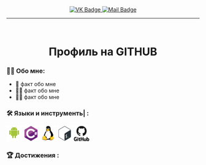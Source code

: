 <div id = "badges" align = "center">
  <a href = "https://vk.com/kikaevfedor">
    <img src = "https://img.shields.io/badge/VK-blue?style=for-the-badge&logo=VK&logoColor=white" alt="VK Badge"/>
  </a>
  
  <a href = " https://mail.google.com/mail/u/0/#inbox">
    <img src = "https://img.shields.io/badge/EMAIL-red?style=for-the-badge&logo=Gmail&logoColor=white" alt="Mail Badge"/>
  </a>
</div>

---

<div id="view prof" align="center">
  <img src="https://komarev.com/ghpvc/?username=zwmpt&style=flat-square&color=blue" alt=""/>
</div>

<div id="hey there" align="center">
  <h1> Профиль на GITHUB </h1>
</div>

### :man_technologist: Обо мне: 

- :brain: факт обо мне
- :man_pilot: факт обо мне
- :biking_man: факт обо мне

### :hammer_and_wrench: Языки и инструменть| :

<div>
<img src = "https://github.com/devicons/devicon/blob/master/icons/android/android-original-wordmark.svg" width="40" height="40"/>
<img src = "https://github.com/devicons/devicon/blob/master/icons/csharp/csharp-original.svg" width="40" height="40"/>
<img src = "https://github.com/devicons/devicon/blob/master/icons/linux/linux-original.svg" width="40" height="40"/>
<img src = "https://github.com/devicons/devicon/blob/master/icons/bash/bash-original.svg" width="40" height="40"/>
<img src = "https://github.com/devicons/devicon/blob/master/icons/github/github-original-wordmark.svg " width="40" height="40"/
</div>

### :trophy: Достижения :
